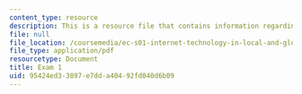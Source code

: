 ```yaml
---
content_type: resource
description: This is a resource file that contains information regarding exam 1.
file: null
file_location: /coursemedia/ec-s01-internet-technology-in-local-and-global-communities-spring-2005-summer-2005/95424ed33897e7dda40492fd040d6b09_MITEC_S01S05_exam_1.pdf
file_type: application/pdf
resourcetype: Document
title: Exam 1
uid: 95424ed3-3897-e7dd-a404-92fd040d6b09
---
```

